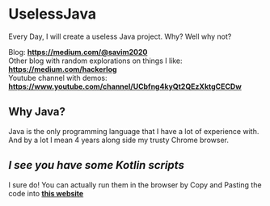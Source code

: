 # UselessJava
Every Day, I will create a useless Java project. Why? Well why not? 

Blog: **https://medium.com/@savim2020**    
Other blog with random explorations on things I like: **https://medium.com/hackerlog**  
Youtube channel with demos: **https://www.youtube.com/channel/UCbfng4kyQt2QEzXktgCECDw**

## Why Java?
Java is the only programming language that I have a lot of experience with. And by a lot I mean 4 years along side my trusty Chrome browser. 

## *I see you have some Kotlin scripts*
I sure do! You can actually run them in the browser by Copy and Pasting the code into **[this website](https://play.kotlinlang.org/)**
